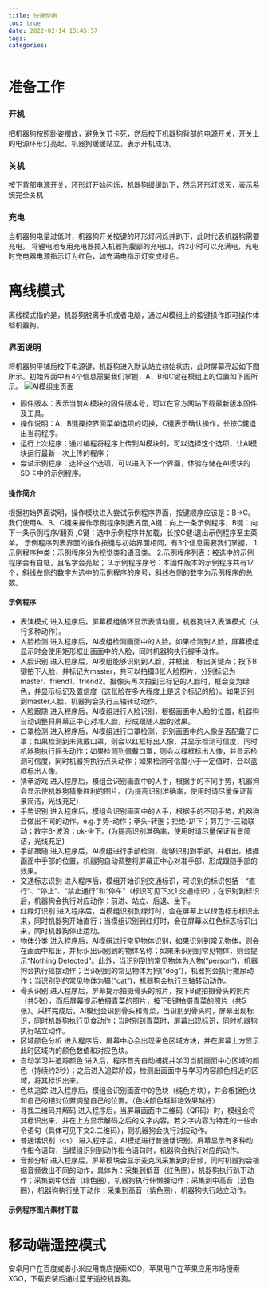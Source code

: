 ```yaml
---
title: 快速使用
toc: true
date: 2022-02-14 15:45:57
tags:
categories: 
---
```


# 准备工作

### 开机
把机器狗按照卧姿摆放，避免关节卡死，然后按下机器狗背部的电源开关，开关上的电源环形灯亮起，机器狗缓缓站立，表示开机成功。

### 关机
按下背部电源开关，环形灯开始闪烁，机器狗缓缓趴下，然后环形灯熄灭，表示系统完全关机

### 充电
当机器狗电量过低时，机器狗开关按键的环形灯闪烁并趴下，此时代表机器狗需要充电。
将锂电池专用充电器插入机器狗腹部的充电口，约2小时可以充满电，充电时充电器电源指示灯为红色，如充满电指示灯变成绿色。


# 离线模式
离线模式指的是，机器狗脱离手机或者电脑，通过AI模组上的按键操作即可操作体验机器狗。

### 界面说明 
将机器狗平铺后按下电源键，机器狗进入默认站立初始状态，此时屏幕亮起如下图所示。初始界面中有4个信息需要我们掌握，A、B和C键在模组上的位置如下图所示。
![AI模组主页面](./main1.png)

- 固件版本：表示当前AI模块的固件版本号，可以在官方网站下载最新版本固件及工具。
- 操作说明：A、B键操控界面菜单选项的切换，C键表示确认操作，长按C健退出当前程序。
- 运行上次程序：通过编程将程序上传到AI模块时，可以选择这个选项，让AI模块运行最新一次上传的程序；
- 尝试示例程序：选择这个选项，可以进入下一个界面，体验存储在AI模块的SD卡中的示例程序。

#### 操作简介
根据初始界面说明，操作模块进入尝试示例程序界面，按键顺序应该是：B→C。我们使用A、B、C键来操作示例程序列表界面,A键：向上一条示例程序，B键：向下一条示例程序/翻页 ,C键：选中示例程序并加载，长按C健:退出示例程序至主菜单。
示例程序列表界面的操作按键与初始界面相同，有3个信息需要我们掌握，
1.示例程序种类：示例程序分为视觉类和语音类。
2.示例程序列表：被选中的示例程序会有白框，且名字会亮起；
3.示例程序序号：本固件版本的示例程序共有17个，斜线左侧的数字为选中的示例程序的序号，斜线右侧的数字为示例程序的总数。

#### 示例程序
- 表演模式	进入程序后，屏幕模组循环显示表情动画，机器狗进入表演模式（执行多种动作）。
- 人脸检测	进入程序后，AI模组检测画面中的人脸。如果检测到人脸，屏幕模组显示时会使用矩形框出画面中的人脸，同时机器狗执行握手动作。
- 人脸识别	进入程序后，AI模组能够识别到人脸，并框出，标出关键点；按下B键拍下人脸，并标记为master，共可以拍摄3张人脸照片，分别标记为master、friend1、friend2。摄像头再次拍到已标记的人脸时，框会变为绿色，并显示标记及置信度（这张脸在多大程度上是这个标记的脸）。如果识别到master人脸，机器狗会执行三轴转动动作。
- 人脸跟随	进入程序后，AI模组进行人脸识别，根据画面中人脸的位置，机器狗自动调整将屏幕正中心对准人脸，形成跟随人脸的效果。
- 口罩检测	进入程序后，AI模组进行口罩检测，识别画面中的人像是否配戴了口罩；如果检测到未佩戴口罩，则会以红框标出人像，并显示检测可信度，同时机器狗执行摇头动作；如果检测到佩戴口罩，则会以绿框标出人像，并显示检测可信度，同时机器狗执行点头动作；如果检测可信度小于一定值时，会以蓝框标出人像。
- 猜拳游戏	进入程序后，模组会识别画面中的人手，根据手的不同手势，机器狗会显示使机器狗猜拳胜利的图片。(为提高识别准确率，使用时请尽量保证背景简洁，光线充足)
- 手势识别	进入程序后，模组会识别画面中的人手，根据手的不同手势，机器狗会做出不同的动作。e.g.手势-动作；拳头-转圈；拒绝-趴下；剪刀手-三轴联动；数字6-波浪；ok-坐下。(为提高识别准确率，使用时请尽量保证背景简洁，光线充足)
- 手部跟随	进入程序后，AI模组进行手部检测，能够识别到手部，并框出，根据画面中手部的位置，机器狗自动调整将屏幕正中心对准手部，形成跟随手部的效果。
- 交通标志识别	进入程序后，模组开始识别交通标识，可识别的标识包括：“直行”、“停止”、“禁止通行”和“停车”（标识可见下文1.交通标识）；在识别到标识后，机器狗会执行对应动作：前进、站立、后退、坐下。
- 红绿灯识别	进入程序后，当模组识别到绿灯时，会在屏幕上以绿色标志标识出来，同时机器狗开始直行；当模组识别到红灯时，会在屏幕以红色标志标识出来，同时机器狗停止运动。
- 物体分类	进入程序后，AI模组进行常见物体识别，如果识别到常见物体，则会在画面中框出，并标识出识别到的物体名称；如果未识别到常见物体，则会提示“Nothing Detected”。此外，当识别到的常见物体为人物(“person”)，机器狗会执行摇摆动作；当识别到的常见物体为狗(“dog”)，机器狗会执行撒尿动作；当识别到的常见物体为猫(“cat”)，机器狗会执行三轴转动动作。
- 骨头识别	进入程序后，屏幕提示拍摄骨头的照片，按下B键拍摄骨头的照片（共5张），而后屏幕提示拍摄青菜的照片，按下B键拍摄青菜的照片（共5张）。采样完成后，AI模组会识别骨头和青菜，当识别到骨头时，屏幕出现标识，同时机器狗执行觅食动作；当时别到青菜时，屏幕出现标识，同时机器狗执行站立动作。
- 区域颜色分析	进入程序后，屏幕中心会出现采色区域方块，并在屏幕上方显示此时区域内的颜色数值和对应色块。
- 自动学习并追踪颜色	进入后，程序首先自动捕捉并学习当前画面中心区域的颜色（持续约2秒）；之后进入追踪阶段，检测出画面中与学习内容颜色相近的区域，将其标识出来。
- 色块追踪	进入程序后，模组会识别画面中的色块（纯色方块），并会根据色块和自己的相对位置调整自己的位置。（色块颜色越鲜艳效果越好）
- 寻找二维码并解码	进入程序后，当屏幕画面中二维码（QR码）时，模组会将其标识出来，并在上方显示解码之后的文字内容。若文字内容为特定的一些命令语句（具体可见下文2.二维码），则机器狗会执行对应动作。
- 普通话识别（cs）	进入程序后，AI模组进行普通话识别。屏幕显示有多种动作指令语句，当模组识别到动作指令语句时，机器狗会执行对应的动作。
- 音频分析	进入程序后，屏幕模块会显示麦克风采集到的音频，同时机器狗会根据音频做出不同的动作，具体为：采集到低音（红色圈），机器狗执行趴下动作；采集到中低音（绿色圈），机器狗执行伸懒腰动作；采集到中高音（蓝色圈），机器狗执行坐下动作；采集到高音（紫色圈），机器狗执行站立动作。

#### 示例程序图片素材下载 

# 移动端遥控模式
安卓用户在百度或者小米应用商店搜索XGO，苹果用户在苹果应用市场搜索XGO，下载安装后通过蓝牙遥控机器狗。

